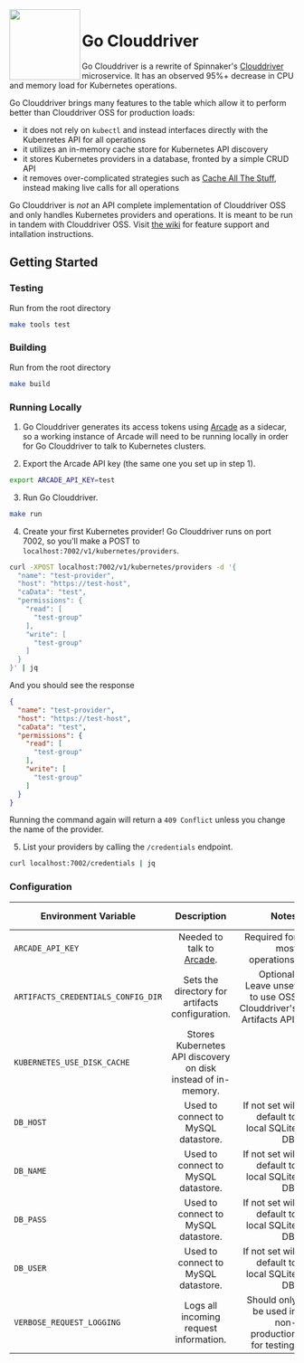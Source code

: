 <img src="https://github.com/homedepot/go-clouddriver/blob/media/clouddriver.png" width="125" align="left">

# Go Clouddriver

Go Clouddriver is a rewrite of Spinnaker's [Clouddriver](https://github.com/spinnaker/clouddriver) microservice. It has an observed 95%+ decrease in CPU and memory load for Kubernetes operations.

Go Clouddriver brings many features to the table which allow it to perform better than Clouddriver OSS for production loads:
- it does not rely on `kubectl` and instead interfaces directly with the Kubenretes API for all operations
- it utilizes an in-memory cache store for Kubernetes API discovery
- it stores Kubernetes providers in a database, fronted by a simple CRUD API
- it removes over-complicated strategies such as [Cache All The Stuff](https://github.com/spinnaker/clouddriver/tree/master/cats), instead making live calls for all operations

Go Clouddriver is *not* an API complete implementation of Clouddriver OSS and only handles Kubernetes providers and operations. It is meant to be run in tandem with Clouddriver OSS. Visit [the wiki](https://github.com/homedepot/go-clouddriver/wiki) for feature support and intallation instructions.

## Getting Started

### Testing

Run from the root directory
```bash
make tools test
```

### Building

Run from the root directory
```bash
make build
```

### Running Locally

1) Go Clouddriver generates its access tokens using [Arcade](https://github.com/billiford/arcade) as a sidecar, so a working instance of Arcade will need to be running locally in order for Go Clouddriver to talk to Kubernetes clusters.

2) Export the Arcade API key (the same one you set up in step 1).
```bash
export ARCADE_API_KEY=test
```

3) Run Go Clouddriver.
```bash
make run
```

4) Create your first Kubernetes provider! Go Clouddriver runs on port 7002, so you'll make a POST to `localhost:7002/v1/kubernetes/providers`.
```bash
curl -XPOST localhost:7002/v1/kubernetes/providers -d '{
  "name": "test-provider",
  "host": "https://test-host",
  "caData": "test",
  "permissions": {
    "read": [
      "test-group"
    ],
    "write": [
      "test-group"
    ]
  }
}' | jq
```
And you should see the response
```json
{
  "name": "test-provider",
  "host": "https://test-host",
  "caData": "test",
  "permissions": {
    "read": [
      "test-group"
    ],
    "write": [
      "test-group"
    ]
  }
}
```
Running the command again will return a `409 Conflict` unless you change the name of the provider.

5) List your providers by calling the `/credentials` endpoint.
```bash
curl localhost:7002/credentials | jq
```

### Configuration

| Environment Variable | Description | Notes | Default Value |
|----------|:-------------:|-----------:|------------:|
| `ARCADE_API_KEY` | Needed to talk to [Arcade](https://github.com/billiford/arcade). | Required for most operations. ||
| `ARTIFACTS_CREDENTIALS_CONFIG_DIR` | Sets the directory for artifacts configuration. | Optional. Leave unset to use OSS Clouddriver's Artifacts API. ||
| `KUBERNETES_USE_DISK_CACHE` | Stores Kubernetes API discovery on disk instead of in-memory. || `false` |
| `DB_HOST` | Used to connect to MySQL datastore. | If not set will default to local SQLite DB. ||
| `DB_NAME` | Used to connect to MySQL datastore. | If not set will default to local SQLite DB. ||
| `DB_PASS` | Used to connect to MySQL datastore. | If not set will default to local SQLite DB. ||
| `DB_USER` | Used to connect to MySQL datastore. | If not set will default to local SQLite DB. ||
| `VERBOSE_REQUEST_LOGGING` | Logs all incoming request information. | Should only be used in non-production for testing. | `false` |
